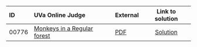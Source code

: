 | ID | UVa Online Judge | External | Link to solution |
|:---|:---|:---|:---:|
| 00776 | [Monkeys in a Regular forest](https://onlinejudge.org/index.php?option=com_onlinejudge&Itemid=8&category=667&page=show_problem&problem=717) | [PDF](https://onlinejudge.org/external/7/776.pdf) | [Solution](https%3A//github.com/versenyi98/programming-contests/tree/master/UVa%20Online%20Judge/00776%2520-%2520Monkeys%2520in%2520a%2520Regular%2520forest)|
